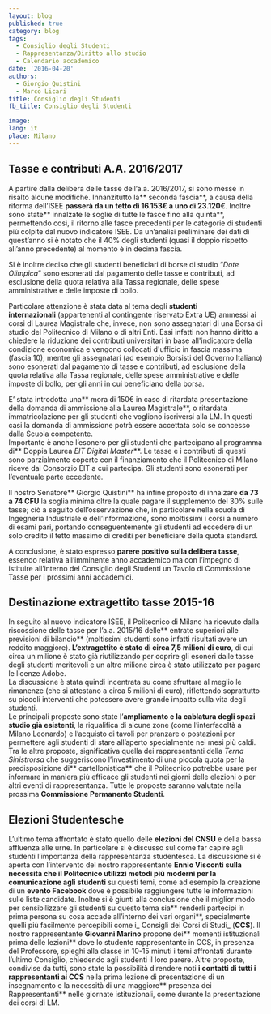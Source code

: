 ```yaml
---
layout: blog
published: true
category: blog
tags:
  - Consiglio degli Studenti
  - Rappresentanza/Diritto allo studio
  - Calendario accademico
date: '2016-04-20'
authors:
  - Giorgio Quistini
  - Marco Licari
title: Consiglio degli Studenti
fb_title: Consiglio degli Studenti

image: 
lang: it
place: Milano
---
```


Tasse e contributi A.A. 2016/2017
---------------------------------

A partire dalla delibera delle tasse dell’a.a. 2016/2017, si sono messe in risalto alcune modifiche. Innanzitutto la** seconda fascia**, a causa della riforma dell’ISEE **passerà da un tetto di 16.153€ a uno di 23.120€**. Inoltre sono state** innalzate le soglie di tutte le fasce fino alla quinta**, permettendo così, il ritorno alle fasce precedenti per le categorie di studenti più colpite dal nuovo indicatore ISEE. Da un’analisi preliminare dei dati di quest’anno si è notato che il 40% degli studenti (quasi il doppio rispetto all’anno precedente) al momento è in decima fascia.

Si è inoltre deciso che gli studenti beneficiari di borse di studio “_Dote Olimpica_” sono esonerati dal pagamento delle tasse e contributi, ad esclusione della quota relativa alla Tassa regionale, delle spese amministrative e delle imposte di bollo.

Particolare attenzione è stata data al tema degli **studenti internazionali** (appartenenti al contingente riservato Extra UE) ammessi ai corsi di Laurea Magistrale che, invece, non sono assegnatari di una Borsa di studio del Politecnico di Milano o di altri Enti. Essi infatti non hanno diritto a chiedere la riduzione dei contributi universitari in base all'indicatore della condizione economica e vengono collocati d'ufficio in fascia massima (fascia 10), mentre gli assegnatari (ad esempio Borsisti del Governo Italiano) sono esonerati dal pagamento di tasse e contributi, ad esclusione della quota relativa alla Tassa regionale, delle spese amministrative e delle imposte di bollo, per gli anni in cui beneficiano della borsa.

E’ stata introdotta una** mora di 150€ in caso di ritardata presentazione della domanda di ammissione alla Laurea Magistrale**, o ritardata immatricolazione per gli studenti che vogliono iscriversi alla LM. In questi casi la domanda di ammissione potrà essere accettata solo se concesso dalla Scuola competente.  
Importante è anche l’esonero per gli studenti che partecipano al programma di** Doppia Laurea _EIT Digital Master_**. Le tasse e i contributi di questi sono parzialmente coperte con il finanziamento che il Politecnico di Milano riceve dal Consorzio EIT a cui partecipa. Gli studenti sono esonerati per l’eventuale parte eccedente.

Il nostro Senatore** Giorgio Quistini** ha infine proposto di innalzare **da 73 a 74 CFU** la soglia minima oltre la quale pagare il supplemento del 30% sulle tasse; ciò a seguito dell’osservazione che, in particolare nella scuola di Ingegneria Industriale e dell’Informazione, sono moltissimi i corsi a numero di esami pari, portando conseguentemente gli studenti ad eccedere di un solo credito il tetto massimo di crediti per beneficiare della quota standard.

A conclusione, è stato espresso **parere positivo sulla delibera tasse**, essendo relativa all’imminente anno accademico ma con l’impegno di istituire all’interno del Consiglio degli Studenti un Tavolo di Commissione Tasse per i prossimi anni accademici.

Destinazione extragettito tasse 2015-16
---------------------------------------

In seguito al nuovo indicatore ISEE, il Politecnico di Milano ha ricevuto dalla riscossione delle tasse per l’a.a. 2015/16 delle** entrate superiori alle previsioni di bilancio** (moltissimi studenti sono infatti risultati avere un reddito maggiore). **L’extragettito è stato di circa 7,5 milioni di euro**, di cui circa un milione è stato già riutilizzando per coprire gli esoneri dalle tasse degli studenti meritevoli e un altro milione circa è stato utilizzato per pagare le licenze Adobe.  
La discussione è stata quindi incentrata su come sfruttare al meglio le rimanenze (che si attestano a circa 5 milioni di euro), riflettendo soprattutto su piccoli interventi che potessero avere grande impatto sulla vita degli studenti.  
Le principali proposte sono state l’**ampliamento e la cablatura degli spazi studio già esistenti**, la riqualifica di alcune zone (come l’interfacoltà a Milano Leonardo) e l’acquisto di tavoli per pranzare o postazioni per permettere agli studenti di stare all’aperto specialmente nei mesi più caldi.  
Tra le altre proposte, significativa quella dei rappresentanti della _Terna Sinistrorsa_ che suggeriscono l’investimento di una piccola quota per la predisposizione di** cartellonistica** che il Politecnico potrebbe usare per informare in maniera più efficace gli studenti nei giorni delle elezioni o per altri eventi di rappresentanza. Tutte le proposte saranno valutate nella prossima **Commissione Permanente Studenti**.

Elezioni Studentesche
---------------------

L’ultimo tema affrontato è stato quello delle **elezioni del CNSU** e della bassa affluenza alle urne. In particolare si è discusso sul come far capire agli studenti l’importanza della rappresentanza studentesca. La discussione si è aperta con l’intervento del nostro rappresentante **Ennio Visconti **sulla necessità che il Politecnico utilizzi** metodi più moderni per la comunicazione agli studenti** su questi temi, come ad esempio la creazione di un **evento Facebook** dove è possibile raggiungere tutte le informazioni sulle liste candidate. Inoltre si è giunti alla conclusione che il miglior modo per sensibilizzare gli studenti su questo tema sia** renderli partecipi in prima persona su cosa accade all’interno dei vari organi**, specialmente quelli più facilmente percepibili come i_ Consigli dei Corsi di Studi_ (**CCS**). Il nostro rappresentante **Giovanni Marino** propone dei** momenti istituzionali prima delle lezioni** dove lo studente rappresentante in CCS, in presenza del Professore, spieghi alla classe in 10-15 minuti i temi affrontati durante l’ultimo Consiglio, chiedendo agli studenti il loro parere. Altre proposte, condivise da tutti, sono state la possibilità direndere noti **i contatti di tutti i rappresentanti ai CCS** nella prima lezione di presentazione di un insegnamento e la necessità di una maggiore** presenza dei Rappresentanti** nelle giornate istituzionali, come durante la presentazione dei corsi di LM.
